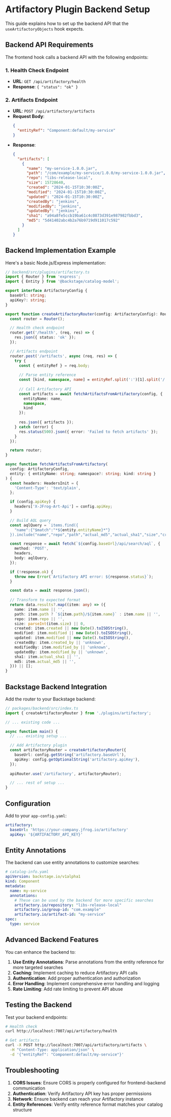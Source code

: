 # Artifactory Plugin Backend Setup

This guide explains how to set up the backend API that the `useArtifactoryObjects` hook expects.

## Backend API Requirements

The frontend hook calls a backend API with the following endpoints:

### 1. Health Check Endpoint
- **URL**: `GET /api/artifactory/health`
- **Response**: `{ "status": "ok" }`

### 2. Artifacts Endpoint
- **URL**: `POST /api/artifactory/artifacts`
- **Request Body**: 
  ```json
  {
    "entityRef": "Component:default/my-service"
  }
  ```
- **Response**: 
  ```json
  {
    "artifacts": [
      {
        "name": "my-service-1.0.0.jar",
        "path": "/com/example/my-service/1.0.0/my-service-1.0.0.jar",
        "repo": "libs-release-local",
        "size": 15728640,
        "created": "2024-01-15T10:30:00Z",
        "modified": "2024-01-15T10:30:00Z",
        "updated": "2024-01-15T10:30:00Z",
        "createdBy": "jenkins",
        "modifiedBy": "jenkins",
        "updatedBy": "jenkins",
        "sha1": "a94a8fe5ccb19ba61c4c0873d391e987982fbbd3",
        "md5": "5d41402abc4b2a76b9719d911017c592"
      }
    ]
  }
  ```

## Backend Implementation Example

Here's a basic Node.js/Express implementation:

```typescript
// backend/src/plugins/artifactory.ts
import { Router } from 'express';
import { Entity } from '@backstage/catalog-model';

export interface ArtifactoryConfig {
  baseUrl: string;
  apiKey?: string;
}

export function createArtifactoryRouter(config: ArtifactoryConfig): Router {
  const router = Router();

  // Health check endpoint
  router.get('/health', (req, res) => {
    res.json({ status: 'ok' });
  });

  // Artifacts endpoint
  router.post('/artifacts', async (req, res) => {
    try {
      const { entityRef } = req.body;
      
      // Parse entity reference
      const [kind, namespace, name] = entityRef.split(':')[1].split('/');
      
      // Call Artifactory API
      const artifacts = await fetchArtifactsFromArtifactory(config, {
        entityName: name,
        namespace,
        kind
      });
      
      res.json({ artifacts });
    } catch (error) {
      res.status(500).json({ error: 'Failed to fetch artifacts' });
    }
  });

  return router;
}

async function fetchArtifactsFromArtifactory(
  config: ArtifactoryConfig, 
  entity: { entityName: string; namespace?: string; kind: string }
) {
  const headers: HeadersInit = {
    'Content-Type': 'text/plain',
  };

  if (config.apiKey) {
    headers['X-JFrog-Art-Api'] = config.apiKey;
  }

  // Build AQL query
  const aqlQuery = `items.find({
    "name":{"$match":"*${entity.entityName}*"}
  }).include("name","repo","path","actual_md5","actual_sha1","size","created","modified","created_by","modified_by")`;

  const response = await fetch(`${config.baseUrl}/api/search/aql`, {
    method: 'POST',
    headers,
    body: aqlQuery,
  });

  if (!response.ok) {
    throw new Error(`Artifactory API error: ${response.status}`);
  }

  const data = await response.json();
  
  // Transform to expected format
  return data.results?.map((item: any) => ({
    name: item.name || '',
    path: item.path ? `${item.path}/${item.name}` : item.name || '',
    repo: item.repo || '',
    size: parseInt(item.size) || 0,
    created: item.created || new Date().toISOString(),
    modified: item.modified || new Date().toISOString(),
    updated: item.modified || new Date().toISOString(),
    createdBy: item.created_by || 'unknown',
    modifiedBy: item.modified_by || 'unknown',
    updatedBy: item.modified_by || 'unknown',
    sha1: item.actual_sha1 || '',
    md5: item.actual_md5 || '',
  })) || [];
}
```

## Backstage Backend Integration

Add the router to your Backstage backend:

```typescript
// packages/backend/src/index.ts
import { createArtifactoryRouter } from './plugins/artifactory';

// ... existing code ...

async function main() {
  // ... existing setup ...

  // Add Artifactory plugin
  const artifactoryRouter = createArtifactoryRouter({
    baseUrl: config.getString('artifactory.baseUrl'),
    apiKey: config.getOptionalString('artifactory.apiKey'),
  });
  
  apiRouter.use('/artifactory', artifactoryRouter);

  // ... rest of setup ...
}
```

## Configuration

Add to your `app-config.yaml`:

```yaml
artifactory:
  baseUrl: 'https://your-company.jfrog.io/artifactory'
  apiKey: '${ARTIFACTORY_API_KEY}'
```

## Entity Annotations

The backend can use entity annotations to customize searches:

```yaml
# catalog-info.yaml
apiVersion: backstage.io/v1alpha1
kind: Component
metadata:
  name: my-service
  annotations:
    # These can be used by the backend for more specific searches
    artifactory.io/repository: "libs-release-local"
    artifactory.io/group-id: "com.example"
    artifactory.io/artifact-id: "my-service"
spec:
  type: service
```

## Advanced Backend Features

You can enhance the backend to:

1. **Use Entity Annotations**: Parse annotations from the entity reference for more targeted searches
2. **Caching**: Implement caching to reduce Artifactory API calls
3. **Authentication**: Add proper authentication and authorization
4. **Error Handling**: Implement comprehensive error handling and logging
5. **Rate Limiting**: Add rate limiting to prevent API abuse

## Testing the Backend

Test your backend endpoints:

```bash
# Health check
curl http://localhost:7007/api/artifactory/health

# Get artifacts
curl -X POST http://localhost:7007/api/artifactory/artifacts \
  -H "Content-Type: application/json" \
  -d '{"entityRef": "Component:default/my-service"}'
```

## Troubleshooting

1. **CORS Issues**: Ensure CORS is properly configured for frontend-backend communication
2. **Authentication**: Verify Artifactory API key has proper permissions
3. **Network**: Ensure backend can reach your Artifactory instance
4. **Entity References**: Verify entity reference format matches your catalog structure 
